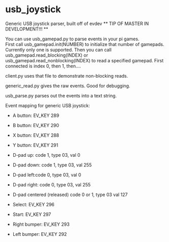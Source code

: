# usb_joystick
Generic USB joystick parser, built off of evdev
** TIP OF MASTER IN DEVELOPMENT!!! **

You can use usb_gamepad.py to parse events in your pi games.  
First call usb_gamepad.init(NUMBER) to initialize that number of gamepads.
Currently only one is supported.
Then you can call usb_gamepad.read_blocking(INDEX) or usb_gamepad.read_nonblocking(INDEX) to read a specified gamepad.  First connected is index 0, then 1, then....

client.py uses that file to demonstrate non-blocking reads.

generic_read.py gives the raw events. Good for debugging.

usb_parse.py parses out the events into a text string.

Event mapping for generic USB joystick:
- A button: EV_KEY 289
- B button: EV_KEY 290
- X button: EV_KEY 288
- Y button: EV_KEY 291

- D-pad up: code 1, type 03, val 0
- D-pad down: code 1, type 03, val 255
- D-pad left:code 0, type 03, val 0
- D-pad right: code 0, type 03, val 255
- D-pad centered (released) code 0 or 1, type 03 val 127

- Select: EV_KEY 296
- Start:  EV_KEY 297

- Right bumper: EV_KEY 293
- Left bumper:  EV_KEY 292
